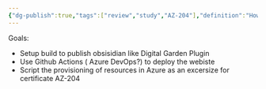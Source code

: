 ```yaml
---
{"dg-publish":true,"tags":["review","study","AZ-204"],"definition":"How to publish Obsidian vault to an azure subscription.","creation_date":"2024-05-02 18:40","permalink":"/study/publish-obsidian-to-azure/","dgPassFrontmatter":true}
---
```


Goals:
- Setup build to publish  obsisidian like Digital Garden Plugin
- Use Github Actions ( Azure DevOps?) to deploy the webiste
- Script the provisioning of resources in Azure as an excersize for certificate AZ-204

